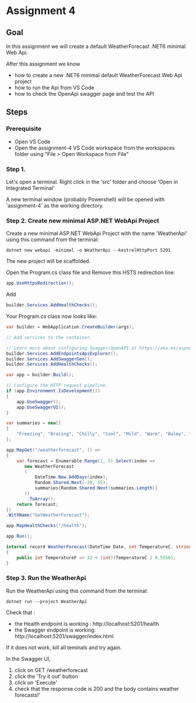# Assignment 4

## Goal

In this assignment we will create a default WeatherForecast .NET6 minimal Web Api.

After this assignment we know

- how to create a new .NET6 minimal default WeatherForecast Web Api project
- how to run the Api from VS Code
- how to check the OpenApi swagger page and test the API

## Steps

### Prerequisite

- Open VS Code
- Open the assignment-4 VS Code workspace from the workspaces folder using "File > Open Workspace from File"

### Step 1.

Let's open a terminal. 
Right click in the 'src' folder and choose 'Open in Integrated Terminal'

A new terminal window (probably Powershell) will be opened with 'assignment-4' as the working directory.

### Step 2. Create new minimal ASP.NET WebApi Project

Create a new minimal ASP.NET WebApi Project with the name 'WeatherApi' using this command from the terminal:

```dotnet new webapi -minimal -o WeatherApi --kestrelHttpPort 5201```

The new project will be scaffolded.

Open the Program.cs class file and Remove this HSTS redirection line:
```c#
app.UseHttpsRedirection();
```

Add
```c#
builder.Services.AddHealthChecks();
```

Your Program.cs class now looks like:
```c#
var builder = WebApplication.CreateBuilder(args);

// Add services to the container.

// Learn more about configuring Swagger/OpenAPI at https://aka.ms/aspnetcore/swashbuckle
builder.Services.AddEndpointsApiExplorer();
builder.Services.AddSwaggerGen();
builder.Services.AddHealthChecks();

var app = builder.Build();

// Configure the HTTP request pipeline.
if (app.Environment.IsDevelopment())
{
    app.UseSwagger();
    app.UseSwaggerUI();
}

var summaries = new[]
{
    "Freezing", "Bracing", "Chilly", "Cool", "Mild", "Warm", "Balmy", "Hot", "Sweltering", "Scorching"
};

app.MapGet("/weatherforecast", () =>
{
    var forecast = Enumerable.Range(1, 5).Select(index =>
       new WeatherForecast
       (
           DateTime.Now.AddDays(index),
           Random.Shared.Next(-20, 55),
           summaries[Random.Shared.Next(summaries.Length)]
       ))
        .ToArray();
    return forecast;
})
.WithName("GetWeatherForecast");

app.MapHealthChecks("/health");

app.Run();

internal record WeatherForecast(DateTime Date, int TemperatureC, string? Summary)
{
    public int TemperatureF => 32 + (int)(TemperatureC / 0.5556);
}

```

### Step 3. Run the WeatherApi

Run the WeatherApi using this command from the terminal:

```dotnet run --project WeatherApi```

Check that :
- the Health endpoint is working : http://localhost:5201/health
- the Swagger endpoint is working: http://localhost:5201/swagger/index.html

If it does not work, kill all teminals and try again. 

In the Swagger UI,
1. click on GET /weatherforecast
2. click the 'Try it out' button
3. click on 'Execute'
4. check that the response code is 200 and the body contains weather forecasts!'

